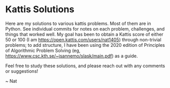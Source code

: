 # Kattis Solutions

Here are my solutions to various kattis problems. Most of them are in Python. See individual commits for notes on each problem, challenges, and things that worked well. My goal has been to obtain a Kattis score of either 50 or 100 (I am https://open.kattis.com/users/nat1405) through non-trivial problems; to add structure, I have been using the 2020 edition of Principles of Algorithmic Problem Solving (eg, https://www.csc.kth.se/~jsannemo/slask/main.pdf) as a guide.

Feel free to study these solutions, and please reach out with any comments or suggestions!

~ Nat

